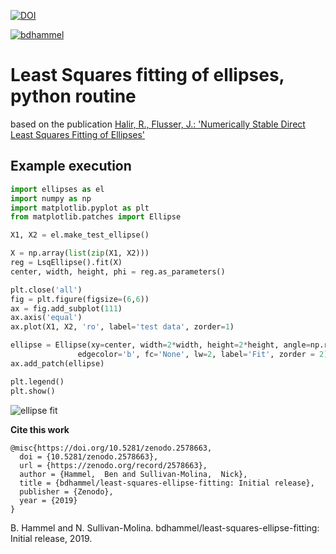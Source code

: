 

[![DOI](https://zenodo.org/badge/DOI/10.5281/zenodo.2578663.svg)](https://doi.org/10.5281/zenodo.2578663)

[![bdhammel](https://circleci.com/gh/bdhammel/least-squares-ellipse-fitting.svg?style=shield)](https://app.circleci.com/pipelines/github/bdhammel/least-squares-ellipse-fitting)


# Least Squares fitting of ellipses, python routine 

based on the  publication 
[Halir, R., Flusser, J.: 'Numerically Stable Direct Least Squares 
            Fitting of Ellipses'](./media/WSCG98.pdf)

## Example execution

```python
import ellipses as el
import numpy as np
import matplotlib.pyplot as plt
from matplotlib.patches import Ellipse

X1, X2 = el.make_test_ellipse()

X = np.array(list(zip(X1, X2)))
reg = LsqEllipse().fit(X)
center, width, height, phi = reg.as_parameters()

plt.close('all')
fig = plt.figure(figsize=(6,6))
ax = fig.add_subplot(111)
ax.axis('equal')
ax.plot(X1, X2, 'ro', label='test data', zorder=1)

ellipse = Ellipse(xy=center, width=2*width, height=2*height, angle=np.rad2deg(phi),
               edgecolor='b', fc='None', lw=2, label='Fit', zorder = 2)
ax.add_patch(ellipse)

plt.legend()
plt.show()
```

![ellipse fit](./media/ellipse_fit.png)


**Cite this work**
```
@misc{https://doi.org/10.5281/zenodo.2578663,
  doi = {10.5281/zenodo.2578663},
  url = {https://zenodo.org/record/2578663},
  author = {Hammel,  Ben and Sullivan-Molina,  Nick},
  title = {bdhammel/least-squares-ellipse-fitting: Initial release},
  publisher = {Zenodo},
  year = {2019}
}
```
B. Hammel and N. Sullivan-Molina. bdhammel/least-squares-ellipse-fitting: Initial release, 2019.
